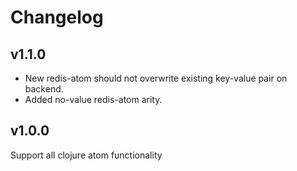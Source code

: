 # Changelog

## v1.1.0
- New redis-atom should not overwrite existing key-value pair on backend.
- Added no-value redis-atom arity.

## v1.0.0
Support all clojure atom functionality